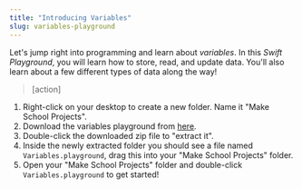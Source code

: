 ```yaml
---
title: "Introducing Variables"
slug: variables-playground
---
```


Let's jump right into programming and learn about _variables_. In this _Swift Playground_, you will learn how to store, read, and update data. You'll also learn about a few different types of data along the way!

> [action]
>
1. Right-click on your desktop to create a new folder. Name it "Make School Projects".
1. Download the variables playground from [here](https://github.com/MakeSchool-Tutorials/Intro-Variables-Swift-Playground/archive/swift4.zip).
1. Double-click the downloaded zip file to "extract it".
1. Inside the newly extracted folder you should see a file named `Variables.playground`, drag this into your "Make School Projects" folder.
1. Open your "Make School Projects" folder and double-click `Variables.playground` to get started!

